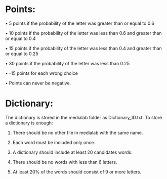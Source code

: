 # **Points:**

 • 5 points if the probability of the letter was greater than or equal to 0.6
 
 • 10 points if the probability of the letter was less than 0.6 and
 greater than or equal to 0.4
 
 • 15 points if the probability of the letter was less than 0.4 and
 greater than or equal to 0.25
 
 • 30 points if the probability of the letter was less than 0.25
 
 • -15 points for each wrong choice
 
 • Points can never be negative.
 
 # **Dictionary:**
 
 The dictionary is stored in the medialab folder as Dictionary_ID.txt. To store
a dictionary is enough: 

 1. There should be no other file in medialab with the same name.
 
 2. Each word must be included only once.
 
 3. A dictionary should include at least 20 candidates
 words.
 
 4. There should be no words with less than 6 letters.
 
 5. At least 20% of the words should consist of 9 or
 more letters.
